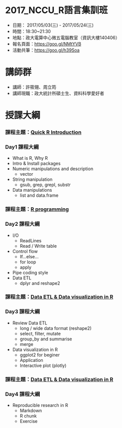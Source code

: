 # 2017_NCCU_R語言集訓班

- 日期： 2017/05/03(三) - 2017/05/24(三)
- 時間：18:30~21:30
- 地點：政大電算中心微五電腦教室（資訊大樓140406）
- 報名頁面：https://goo.gl/NMtYVB
- 活動共筆：https://goo.gl/h39Soa

# 講師群

- 講師：許筱翎、周立筠
- 講師現職：政大統計所碩士生、資料科學愛好者

# 授課大綱

### 課程主題：[Quick R Introduction](https://ling32342.github.io/2017_NCCU_R/RBasic.html#1)

### Day1 課程大綱

- What is R, Why R
- Intro & Install packages
- Numeric manipulations and description
    + vector
- String manipulation
    + gsub, grep, grepl, substr
- Data manipulations
    + list and data.frame
    
### 課程主題：[R programming](https://lucy0222.github.io/2017_NCCU_R/RProgramming.html#1)

### Day2 課程大綱
- I/O
  - ReadLines
  - Read / Write table
- Control flow
  - If...else…
  - for loop
  - apply
- Pipe coding style
- Data ETL 
  - dplyr and reshape2
  
### 課程主題：[Data ETL & Data visualization in R](https://ling32342.github.io/2017_NCCU_R/RDataVisualization.html#1)

### Day3 課程大綱
- Review Data ETL
  - long / wide data format (reshape2)
  - select, filter, mutate
  - group_by and summarise
  - merge 
- Data visualization in R
  - ggplot2 for beginer
  - Application
  - Interactive plot (plotly)


### 課程主題：[Data ETL & Data visualization in R](https://lucy0222.github.io/2017_NCCU_R/Rmarkdown.html#1)

### Day4 課程大綱
- Reproducible research in R
  - Markdown
  - R chunk
  - Exercise
